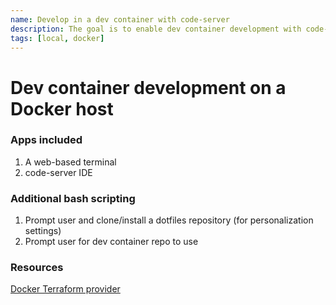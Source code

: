 ```yaml
---
name: Develop in a dev container with code-server
description: The goal is to enable dev container development with code-server 
tags: [local, docker]
---
```


# Dev container development on a Docker host

### Apps included
1. A web-based terminal
1. code-server IDE

### Additional bash scripting
1. Prompt user and clone/install a dotfiles repository (for personalization settings)
2. Prompt user for dev container repo to use

### Resources

[Docker Terraform provider](https://registry.terraform.io/providers/kreuzwerker/docker/latest/docs)
